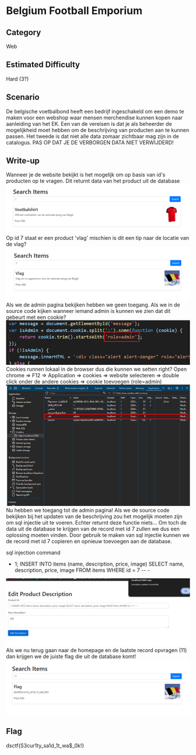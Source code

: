 # Belgium Football Emporium

## Category
Web

## Estimated Difficulty
Hard (3?)


## Scenario
De belgische voetbalbond heeft een bedrijf ingeschakeld om een demo te maken voor een webshop waar mensen merchendise kunnen kopen naar aanleiding van het EK. Een van de vereisen is dat je als beheerder de mogelijkheid moet hebben om de beschrijving van producten aan te kunnen passen. Het tweede is dat niet alle data zomaar zichtbaar mag zijn in de catalogus. PAS OP DAT JE DE VERBORGEN DATA NIET VERWIJDERD!

## Write-up
Wanneer je de website bekijkt is het mogelijk om op basis van id's producten op te vragen. Dit returnt data van het product uit de database
![alt text](images/Screenshot_1.png)
Op id 7 staat er een product 'vlag' mischien is dit een tip naar de locatie van de vlag?
![alt text](images/Screenshot_2.png)
Als we de admin pagina bekijken hebben we geen toegang. Als we in de source code kijken wanneer iemand admin is kunnen we zien dat dit gebeurt met een cookie?
![alt text](images/Screenshot_3.png)
Cookies runnen lokaal in de browser dus die kunnen we setten right? Open chrome => F12 => Application => cookies => website selecteren => double click onder de andere cookies => cookie toevoegen (role=admin)
![alt text](images/Screenshot_4.png)
Nu hebben we toegang tot de admin pagina! Als we de source code bekijken bij het updaten van de beschrijving zou het mogelijk moeten zijn om sql injectie uit te voeren. Echter returnt deze functie niets...
Om toch de data uit de database te krijgen van de record met id 7 zullen we dus een oplossing moeten vinden. Door gebruik te maken van sql injectie kunnen we de record met id 7 copieren en opnieuw toevoegen aan de database.

sql injection command
- 1; INSERT INTO items (name, description, price, image) SELECT name, description, price, image FROM items WHERE id = 7 -- -

![alt text](images/Screenshot_5.png)
Als we nu terug gaan naar de homepage en de laatste record opvragen (11) dan krijgen we de juiste flag die uit de database komt!
![alt text](images/Screenshot_6.png)

## Flag

dsctf{S3cur1ty_sa1d_1t_wa$_0k!}